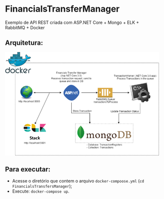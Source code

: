 
# FinancialsTransferManager
Exemplo de API REST criada com ASP.NET Core + Mongo + ELK + RabbitMQ + Docker

## Arquitetura: 
![Arquitetura da Solução](https://github.com/osoaresvictor/FinancialsTransferManager/blob/master/Architecture%20Model.png?raw=true)

## Para executar:
- Acesse o diretório que contem o arquivo `docker-compoose.yml` (`cd FinancialsTransfersManager`);
- Execute: `docker-compose up`.
